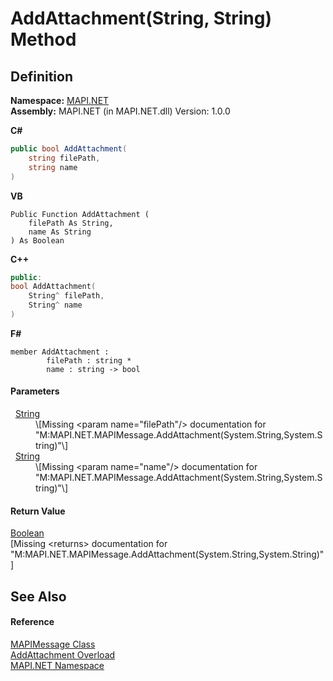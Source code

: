 # AddAttachment(String, String) Method




## Definition
**Namespace:** <a href="5bef4637-66f8-16d4-e5f4-4d0da57a1538.md">MAPI.NET</a>  
**Assembly:** MAPI.NET (in MAPI.NET.dll) Version: 1.0.0

**C#**
``` C#
public bool AddAttachment(
	string filePath,
	string name
)
```
**VB**
``` VB
Public Function AddAttachment ( 
	filePath As String,
	name As String
) As Boolean
```
**C++**
``` C++
public:
bool AddAttachment(
	String^ filePath, 
	String^ name
)
```
**F#**
``` F#
member AddAttachment : 
        filePath : string * 
        name : string -> bool 
```



#### Parameters
<dl><dt>  <a href="https://learn.microsoft.com/dotnet/api/system.string" target="_blank" rel="noopener noreferrer">String</a></dt><dd>\[Missing &lt;param name="filePath"/&gt; documentation for "M:MAPI.NET.MAPIMessage.AddAttachment(System.String,System.String)"\]</dd><dt>  <a href="https://learn.microsoft.com/dotnet/api/system.string" target="_blank" rel="noopener noreferrer">String</a></dt><dd>\[Missing &lt;param name="name"/&gt; documentation for "M:MAPI.NET.MAPIMessage.AddAttachment(System.String,System.String)"\]</dd></dl>

#### Return Value
<a href="https://learn.microsoft.com/dotnet/api/system.boolean" target="_blank" rel="noopener noreferrer">Boolean</a>  
\[Missing &lt;returns&gt; documentation for "M:MAPI.NET.MAPIMessage.AddAttachment(System.String,System.String)"\]

## See Also


#### Reference
<a href="29b8d96c-1ec2-828d-35a5-fae12d8802c8.md">MAPIMessage Class</a>  
<a href="451c8a33-e103-5818-3316-7f4c519a9dbb.md">AddAttachment Overload</a>  
<a href="5bef4637-66f8-16d4-e5f4-4d0da57a1538.md">MAPI.NET Namespace</a>  

